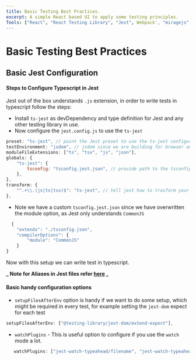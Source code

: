 ```yaml
---
title: Basic Testing Best Practices.
excerpt: A simple React based UI to apply some testing principles.
Tools: ["React", "React Testing Library", "Jest", Webpack', "miragejs", "@chakra-ui/react"]
---
```


# Basic Testing Best Practices

## Basic Jest Configuration

#### Steps to Configure Typescript in Jest

Jest out of the box understands `.js` extension, in order to write tests in typescript follow the steps:

-   Install `ts-jest` as devDependency and type definition for Jest and any other testing library in use.
-   Now configure the `jest.config.js` to use the `ts-jest`

```js
preset: "ts-jest", // point the Jest preset to use the ts-jest configuration
testEnvironment: "jsdom", // jsdom since we are building for browser and shoudl test with dom like environment
moduleFileExtensions: ["ts", "tsx", "js", "json"],
globals: {
    "ts-jest": {
        tsconfig: "tsconfig.jest.json", // provide path to the tsconfig if its different than 'tsconfig.json'
    },
},
transform: {
    "^.+\\.(js|ts|tsx)$": "ts-jest", // tell jest how to trasform your files
},
```

-   Note we have a custom `tsconfig.jest.json` since we have overwritten the module option, as Jest only understands `CommonJS`

```js
  {
    "extends": "./tsconfig.json",
    "compilerOptions": {
        "module": "CommonJS"
    }
}
```

Now with this setup we can write test in typescript.

**_ Note for Aliases in Jest files refer [here](https://github.com/chetan25/learning-and-findings/blob/main/WEBPACK.md#alias-with-webpack-and-typescript) _**

#### Basic handy configuration options

-   `setupFilesAfterEnv` option is handy if we want to do some setup, which might be required in every test, for example setting the `jest-dom` expect for each test

```js
setupFilesAfterEnv: ["@testing-library/jest-dom/extend-expect"],
```

-   `watchPlugins` - This is useful option to configure if you use the `watch` mode a lot.

```js
   watchPlugins: ["jest-watch-typeahead/filename", "jest-watch-typeahead/testname"],
```
